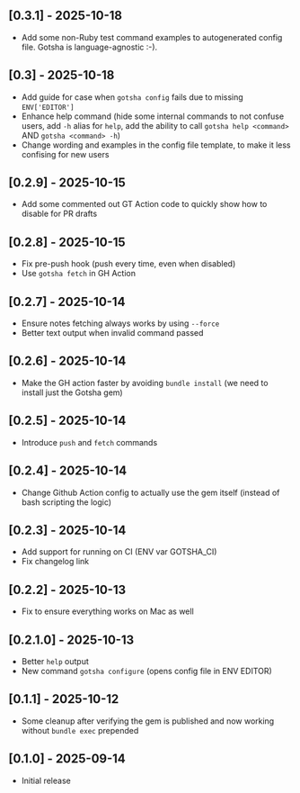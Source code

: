 ## [0.3.1] - 2025-10-18

- Add some non-Ruby test command examples to autogenerated config file. Gotsha is language-agnostic :-).

## [0.3] - 2025-10-18

- Add guide for case when `gotsha config` fails due to missing `ENV['EDITOR']`
- Enhance help command (hide some internal commands to not confuse users, add `-h` alias for `help`, add the ability to call `gotsha help <command>` AND `gotsha <command> -h`)
- Change wording and examples in the config file template, to make it less confising for new users

## [0.2.9] - 2025-10-15

- Add some commented out GT Action code to quickly show how to disable for PR drafts

## [0.2.8] - 2025-10-15

- Fix pre-push hook (push every time, even when disabled)
- Use `gotsha fetch` in GH Action

## [0.2.7] - 2025-10-14

- Ensure notes fetching always works by using `--force`
- Better text output when invalid command passed

## [0.2.6] - 2025-10-14

- Make the GH action faster by avoiding `bundle install` (we need to install just the Gotsha gem)

## [0.2.5] - 2025-10-14

- Introduce `push` and `fetch` commands

## [0.2.4] - 2025-10-14

- Change Github Action config to actually use the gem itself (instead of bash scripting the logic)

## [0.2.3] - 2025-10-14

- Add support for running on CI (ENV var GOTSHA_CI)
- Fix changelog link

## [0.2.2] - 2025-10-13

- Fix to ensure everything works on Mac as well

## [0.2.1.0] - 2025-10-13

- Better `help` output
- New command `gotsha configure` (opens config file in ENV EDITOR)

## [0.1.1] - 2025-10-12

- Some cleanup after verifying the gem is published
  and now working without `bundle exec` prepended

## [0.1.0] - 2025-09-14

- Initial release
